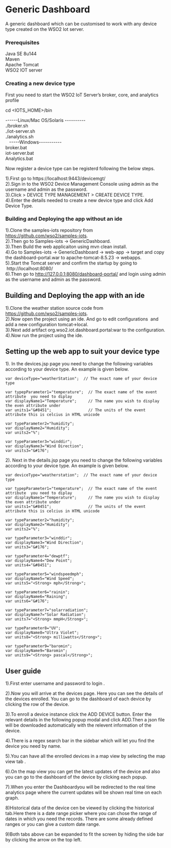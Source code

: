 # Generic Dashboard

A generic dashboard which can be customised to work with any device type created on the WSO2 Iot server.

### Prerequisites

Java SE 8u144  
Maven  
Apache Tomcat   
WSO2 IOT server  


### Creating a new device type

First you need to start the WSO2 IoT Server’s broker, core, and analytics profile

cd <IOTS_HOME>/bin   

------Linux/Mac OS/Solaris ----------  
./broker.sh  
./iot-server.sh  
./analytics.sh  
  
-----Windows-----------  
broker.bat  
iot-server.bat  
Analytics.bat  

Now register a device type can be registerd following the below steps.  

1).First go to https://localhost:9443/devicemgt/  
2).Sign in to the WSO2 Device Management Console using admin as the username and admin as the password.  
3).Click  > DEVICE TYPE MANAGEMENT > CREATE DEVICE TYPE.  
4).Enter the details needed to create a new device type and click Add Device Type.  

### Building and Deploying the app without an ide  
  
1).Clone the samples-iots repository from https://github.com/wso2/samples-iots.   
2).Then go to Samples-iots -> GenericDashboard.  
3).Then Build the web applicaiton using mvn clean install.  
4).Go to Samples-iots -> GenericDashboard -> web-app -> target and copy the dashboard-portal.war to apache-tomcat-8.5.23 -> webapps.  
5).Start the Tomcat server and confirm the startup by going to  http://localhost:8080/  
6).Then go to http://127.0.0.1:8080/dashboard-portal/ and login using admin as the username and admin as the password.  

  
## Building and Deploying the app with an ide  
  
1).Clone the weather station source code from https://github.com/wso2/samples-iots.   
2).Now open the project using an ide. And go to edit configurations  and add a new configuration tomcat->local.  
3).Next add artifact org.wso2.iot.dashboard.portal:war to the configuration.  
4).Now run the project using the ide.  
   
## Setting up the web app to suit your device type  

1). In the devices.jsp page you need to change the following variables according to your device type. An example is given below.  
    
    var deviceType="weatherStation";  // The exact name of your device type
      
    var typepParameter1="temperature";  // The exact name of the event attribute  you need to diplay  
    var displayName1="Temperature";     // The name you wish to display the even attribute under  
    var units1="&#8451";                // The units of the event attribute this is celcius in HTML unicode  
    
    var typeParameter2="humidity";     
    var displayName2="Humidity";    
    var units2="%";    
  
    var typeParameter3="winddir";    
    var displayName3="Wind Direction";    
    var units3="&#176";    
      
 2). Next in the details.jsp page you need to change the following variables according to your device type. An example is given below.    
    
    var deviceType="weatherstation";  // The exact name of your device type  

    var typepParameter1="temperature";  // The exact name of the event attribute  you need to diplay    
    var displayName1="Temperature";     // The name you wish to display the even attribute under    
    var units1="&#8451";                // The units of the event attribute this is celcius in HTML unicode    
  
    var typeParameter2="humidity";  
    var displayName2="Humidity";  
    var units2="%";  
  
    var typeParameter3="winddir";  
    var displayName3="Wind Direction";  
    var units3="&#176";  
  
    var typeParameter4="dewptf";  
    var displayName4="Dew Point";  
    var units4="&#8451";  
  
    var typeParameter5="windspeedmph";  
    var displayName5="Wind Speed";  
    var units5="<Strong> mph</Strong>";  
  
    var typeParameter6="rainin";  
    var displayName6="Raining";  
    var units6="&#176";  
  
    var typeParameter7="solarradiation";  
    var displayName7="Solar Radiation";   
    var units7="<Strong> mmpH</Strong>";  
  
    var typeParameter8="UV";  
    var displayName8="Ultra Violet";  
    var units8="<Strong> milliwatts</Strong>";  
  
    var typeParameter9="baromin";  
    var displayName9="Baromin";  
    var units9="<Strong> pascal</Strong>";  

  
## User guide  

1).First enter username and password to login . 

2).Now you will arrive at the devices page. Here you can see the details of the devices enrolled. You can 
go to the dashboard of each device by clicking the row of the device. 

3).To enroll a device instance click the ADD DEVICE button. Enter the relevant details in the following popup modal  and click ADD.Then a json file will be downloaded automatically with the relevent information of the device. 

4).There is a regex search bar in the sidebar which will let you find the device you need by name.

5).You can have all the enrolled devices in a map view by selecting the map view tab .

6).On the map view you can get the latest updates of the device and also you can go 
to the dashboard of the device by clicking each popup.

7).When you enter the Dashboardyou will be redirected to the real time analytics page where the current updates will be shown real time on each graph.

8)Historical data of the device cen be viewed by clicking the historical tab.Here there is a date 
range picker where you can chose the range of dates in which you need the records. There are some already 
defined ranges or you can give a custom date range.

9)Both tabs above can be expanded to fit the screen by hiding the side bar by clicking the arrow on the top left.




